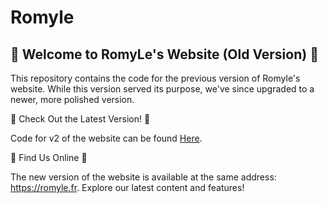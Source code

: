 # Romyle <br>
## 🌟 Welcome to RomyLe's Website (Old Version) 🌟 <br>

This repository contains the code for the previous version of Romyle's website. While this version served its purpose, we've since upgraded to a newer, more polished version. <br>

🚀 Check Out the Latest Version! 🚀 <br>

Code for v2 of the website can be found [Here](https://github.com/Brize-Glace/romyleV2). <br>

🔗 Find Us Online 🔗<br>

The new version of the website is available at the same address: https://romyle.fr. Explore our latest content and features! <br>
